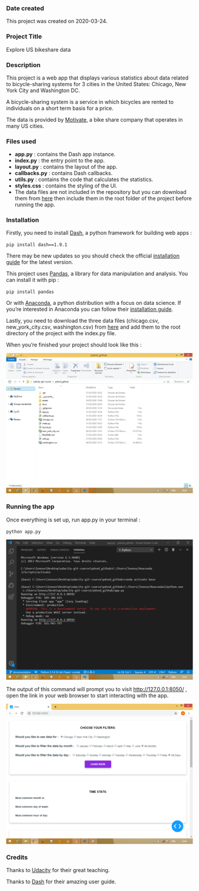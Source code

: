 ### Date created
This project was created on 2020-03-24.

### Project Title
Explore US bikeshare data

### Description
This project is a web app that displays various statistics about data related to bicycle-sharing systems for 3 cities in the United States: Chicago, New York City and Washington DC.

A bicycle-sharing system is a service in which bicycles are rented to individuals on a short term basis for a price.

The data is provided by [Motivate](https://www.motivateco.com), a bike share company that operates in many US cities.


### Files used
- __<span>app.</span>py__ : contains the Dash app instance.
- __<span>index.</span>py__ : the entry point to the app.
- __<span>layout.</span>py__ : contains the layout of the app.
- __<span>callbacks.</span>py__ : contains Dash callbacks.
- __<span>utils.</span>py__ : contains the code that calculates the statistics.
- __styles.css__ : contains the styling of the UI.
- The data files are not included in the repository but you can download them from [here](https://drive.google.com/open?id=1n_WqVKBf2zdx1GXjC6PXpo8GbqYK_LaS) then include them in the root folder of the project before running the app.

### Installation
Firstly, you need to install [Dash](https://plotly.com/dash/), a python framework for building web apps :

`pip install dash==1.9.1`

There may be new updates so you should check the official [installation guide](https://dash.plotly.com/installation) for the latest version.

This project uses [Pandas](https://pandas.pydata.org/docs/index.html), a library for data manipulation and analysis. You can install it with pip :

`pip install pandas`

Or with [Anaconda](https://www.anaconda.com/), a python distribution with a focus on data science. If you’re interested in Anaconda you can follow their [installation guide](https://www.anaconda.com/distribution/).

Lastly, you need to download the three data files \(chicago.csv, new_york_city.csv, washington.csv) from [here](https://drive.google.com/open?id=1n_WqVKBf2zdx1GXjC6PXpo8GbqYK_LaS) and add them to the root directory of the project with the index.py file.

When you’re finished your project should look like this : 

![folder structure](docs/images/folder_structure.png)

### Running the app
Once everything is set up, run app.py in your terminal :

`python app.py`

![app in terminal in VScode](docs/images/run_app.png)

The output of this command will prompt you to visit http://127.0.0.1:8050/ , open the link in your web browser to start interacting with the app.

![app in browser](docs/images/app.png)

### Credits
Thanks to [Udacity](https://www.udacity.com/) for their great teaching.

Thanks to [Dash](https://plotly.com/) for their amazing user guide.

